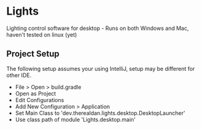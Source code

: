 # Lights
Lighting control software for desktop - Runs on both Windows and Mac, haven't tested on linux (yet)

## Project Setup
The following setup assumes your using IntelliJ, setup may be different for other IDE.

- File > Open > build.gradle 
- Open as Project
- Edit Configurations
- Add New Configuration > Application
- Set Main Class to 'dev.therealdan.lights.desktop.DesktopLauncher'
- Use class path of module 'Lights.desktop.main'
